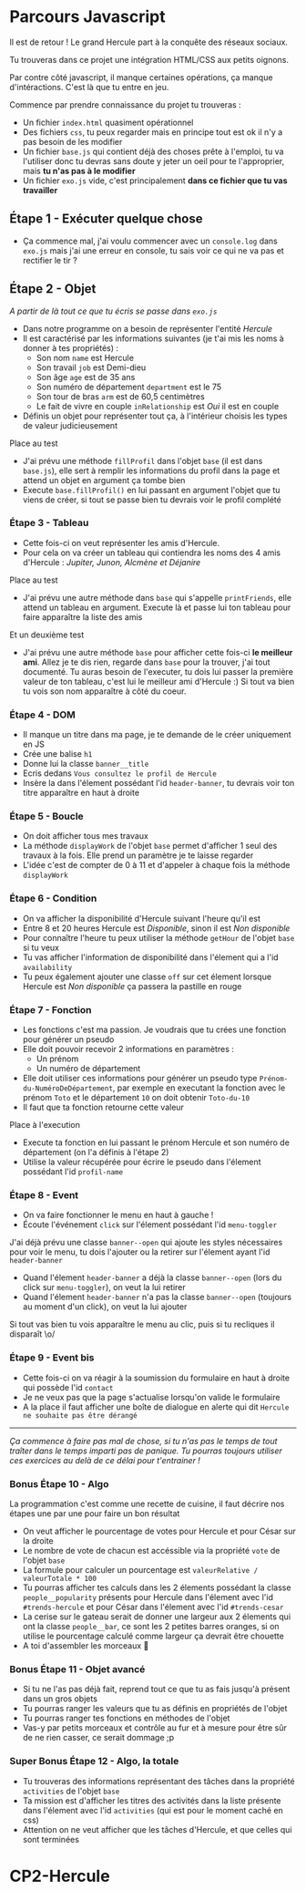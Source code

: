 # Parcours Javascript

Il est de retour ! Le grand Hercule part à la conquête des réseaux sociaux.

Tu trouveras dans ce projet une intégration HTML/CSS aux petits oignons.

Par contre côté javascript, il manque certaines opérations, ça manque d'intéractions. C'est là que tu entre en jeu.

Commence par prendre connaissance du projet tu trouveras :
- Un fichier `index.html` quasiment opérationnel
- Des fichiers `css`, tu peux regarder mais en principe tout est ok il n'y a pas besoin de les modifier
- Un fichier `base.js` qui contient déjà des choses prête à l'emploi, tu va l'utiliser donc tu devras sans doute y jeter un oeil pour te l'approprier, mais **tu n'as pas à le modifier**
- Un fichier `exo.js` vide, c'est principalement **dans ce fichier que tu vas travailler**

## Étape 1 - Exécuter quelque chose

- Ça commence mal, j'ai voulu commencer avec un `console.log` dans `exo.js` mais j'ai une erreur en console, tu sais voir ce qui ne va pas et rectifier le tir ?

## Étape 2 - Objet

_A partir de là tout ce que tu écris se passe dans `exo.js`_

- Dans notre programme on a besoin de représenter l'entité _Hercule_
- Il est caractérisé par les informations suivantes (je t'ai mis les noms à donner à tes propriétés) :
  - Son nom `name` est Hercule
  - Son travail `job` est Demi-dieu
  - Son âge `age` est de 35 ans
  - Son numéro de département `department` est le 75
  - Son tour de bras `arm` est de 60,5 centimètres
  - Le fait de vivre en couple `inRelationship` est _Oui_ il est en couple
- Définis un objet pour représenter tout ça, à l'intérieur choisis les types de valeur judicieusement

Place au test
- J'ai prévu une méthode `fillProfil` dans l'objet `base` (il est dans `base.js`), elle sert à remplir les informations du profil dans la page et attend un objet en argument ça tombe bien
- Execute `base.fillProfil()` en lui passant en argument l'objet que tu viens de créer, si tout se passe bien tu devrais voir le profil complété

### Étape 3 - Tableau

- Cette fois-ci on veut représenter les amis d'Hercule.
- Pour cela on va créer un tableau qui contiendra les noms des 4 amis d'Hercule : _Jupiter, Junon, Alcmène et Déjanire_

Place au test
- J'ai prévu une autre méthode dans `base` qui s'appelle `printFriends`, elle attend un tableau en argument. Execute là et passe lui ton tableau pour faire apparaître la liste des amis

Et un deuxième test
- J'ai prévu une autre méthode `base` pour afficher cette fois-ci **le meilleur ami**. Allez je te dis rien, regarde dans `base` pour la trouver, j'ai tout documenté. Tu auras besoin de l'executer, tu dois lui passer la première valeur de ton tableau, c'est lui le meilleur ami d'Hercule :) Si tout va bien tu vois son nom apparaître à côté du coeur.

### Étape 4 - DOM

- Il manque un titre dans ma page, je te demande de le créer uniquement en JS
- Crée une balise `h1`
- Donne lui la classe `banner__title`
- Ecris dedans `Vous consultez le profil de Hercule`
- Insère la dans l'élement possédant l'id `header-banner`, tu devrais voir ton titre apparaître en haut à droite

### Étape 5 - Boucle

- On doit afficher tous mes travaux
- La méthode `displayWork` de l'objet `base` permet d'afficher 1 seul des travaux à la fois. Elle prend un paramètre je te laisse regarder
- L'idée c'est de compter de 0 à 11 et d'appeler à chaque fois la méthode `displayWork`

### Étape 6 - Condition

- On va afficher la disponibilité d'Hercule suivant l'heure qu'il est
- Entre 8 et 20 heures Hercule est _Disponible_, sinon il est _Non disponible_
- Pour connaître l'heure tu peux utiliser la méthode `getHour` de l'objet `base` si tu veux
- Tu vas afficher l'information de disponibilité dans l'élement qui a l'id `availability`
- Tu peux également ajouter une classe `off` sur cet élement lorsque Hercule est _Non disponible_ ça passera la pastille en rouge

### Étape 7 - Fonction

- Les fonctions c'est ma passion. Je voudrais que tu crées une fonction pour générer un pseudo
- Elle doit pouvoir recevoir 2 informations en paramètres : 
  - Un prénom
  - Un numéro de département
- Elle doit utiliser ces informations pour générer un pseudo type `Prénom-du-NuméroDeDépartement`, par exemple en executant la fonction avec le prénom `Toto` et le département `10` on doit obtenir `Toto-du-10`
- Il faut que ta fonction retourne cette valeur

Place à l'execution
- Execute ta fonction en lui passant le prénom Hercule et son numéro de département (on l'a définis à l'étape 2)
- Utilise la valeur récupérée pour écrire le pseudo dans l'élement possédant l'id `profil-name`

### Étape 8 - Event

- On va faire fonctionner le menu en haut à gauche !
- Écoute l'événement `click` sur l'élement possédant l'id `menu-toggler`

J'ai déjà prévu une classe `banner--open` qui ajoute les styles nécessaires pour voir le menu, tu dois l'ajouter ou la retirer sur l'élement ayant l'id `header-banner`
- Quand l'élement `header-banner` a déjà la classe `banner--open` (lors du click sur `menu-toggler`), on veut la lui retirer
- Quand l'élement `header-banner` n'a pas la classe `banner--open` (toujours au moment d'un click), on veut la lui ajouter

Si tout vas bien tu vois apparaître le menu au clic, puis si tu recliques il disparaît \\o/

### Étape 9 - Event bis

- Cette fois-ci on va réagir à la soumission du formulaire en haut à droite qui possède l'id `contact`
- Je ne veux pas que la page s'actualise lorsqu'on valide le formulaire
- A la place il faut afficher une boîte de dialogue en alerte qui dit `Hercule ne souhaite pas être dérangé`

---

_Ça commence à faire pas mal de chose, si tu n'as pas le temps de tout traîter dans le temps imparti pas de panique. Tu pourras toujours utiliser ces exercices au delà de ce délai pour t'entrainer !_

### Bonus Étape 10 - Algo

La programmation c'est comme une recette de cuisine, il faut décrire nos étapes une par une pour faire un bon résultat
- On veut afficher le pourcentage de votes pour Hercule et pour César sur la droite
- Le nombre de vote de chacun est accéssible via la propriété `vote` de l'objet `base`
- La formule pour calculer un pourcentage est `valeurRelative / valeurTotale * 100`
- Tu pourras afficher tes calculs dans les 2 élements possédant la classe `people__popularity` présents pour Hercule dans l'élement avec l'id `#trends-hercule` et pour César dans l'élement avec l'id `#trends-cesar`
- La cerise sur le gateau serait de donner une largeur aux 2 élements qui ont la classe `people__bar`, ce sont les 2 petites barres oranges, si on utilise le pourcentage calculé comme largeur ça devrait être chouette
- A toi d'assembler les morceaux :thinking:

### Bonus Étape 11 - Objet avancé

- Si tu ne l'as pas déjà fait, reprend tout ce que tu as fais jusqu'à présent dans un gros objets
- Tu pourras ranger les valeurs que tu as définis en propriétés de l'objet
- Tu pourras ranger tes fonctions en méthodes de l'objet
- Vas-y par petits morceaux et contrôle au fur et à mesure pour être sûr de ne rien casser, ce serait dommage ;p

### Super Bonus Étape 12 - Algo, la totale

- Tu trouveras des informations représentant des tâches dans la propriété `activities` de l'objet `base`
- Ta mission est d'afficher les titres des activités dans la liste présente dans l'élement avec l'id `activities` (qui est pour le moment caché en css)
- Attention on ne veut afficher que les tâches d'Hercule, et que celles qui sont terminées
# CP2-Hercule

